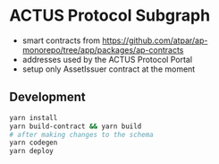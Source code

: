 # ACTUS Protocol Subgraph

- smart contracts from https://github.com/atpar/ap-monorepo/tree/app/packages/ap-contracts
- addresses used by the ACTUS Protocol Portal
- setup only AssetIssuer contract at the moment

## Development

```sh
yarn install
yarn build-contract && yarn build
# after making changes to the schema
yarn codegen
yarn deploy
```
